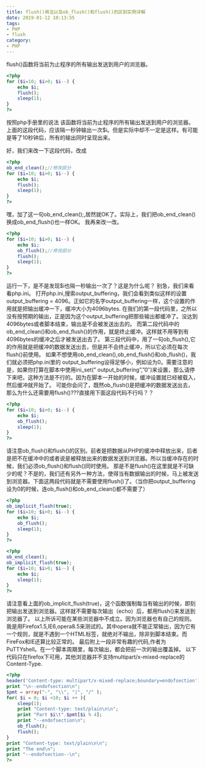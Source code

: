 ```yaml
---
title: flush()用法以及ob_flush()和flush()的区别实例详解
date: 2019-01-12 10:13:55
tags:
- PHP
- flush
category:
- PHP
---
```


flush()函数将当前为止程序的所有输出发送到用户的浏览器。
```php
<?php 
for ($i=10; $i>0; $i--) { 
	echo $i; 
	flush(); 
	sleep(1); 
} 
?>
```
按照php手册里的说法 
该函数将当前为止程序的所有输出发送到用户的浏览器。 
上面的这段代码，应该隔一秒钟输出一次$i。但是实际中却不一定是这样。有可能是等了10秒钟后，所有的输出同时呈现出来。 
<!-- more -->
好，我们来改一下这段代码，改成 
```php
<?php 
ob_end_clean();//修改部分 
for ($i=10; $i>0; $i--) { 
	echo $i; 
	flush(); 
	sleep(1); 
} 
?>
```
嘿，加了这一句ob_end_clean();,居然就OK了。实际上，我们把ob_end_clean()换成ob_end_flush()也一样OK。 
我再来改一改。 
```php
<?php 
for ($i=10; $i>0; $i--) { 
	echo $i; 
	ob_flush();//修改部分 
	flush(); 
	sleep(1); 
} 
?>
```
运行一下，是不是发现$i也隔一秒输出一次了？这是为什么呢？ 
别急，我们来看看php.ini。 
打开php.ini,搜索output_buffering，我们会看到类似这样的设置 output_buffering = 4096。正如它的名字output_buffering一样，这个设置的作用就是把输出缓冲一下，缓冲大小为4096bytes. 
在我们的第一段代码里，之所以没有按预期的输出，正是因为这个output_buffering把那些输出都缓冲了。没达到4096bytes或者脚本结束，输出是不会被发送出去的。 
而第二段代码中的ob_end_clean()和ob_end_flush()的作用，就是终止缓冲。这样就不用等到有4096bytes的缓冲之后才被发送出去了。 
第三段代码中，用了一句ob_flush(),它的作用就是把缓冲的数据发送出去，但是并不会终止缓冲，所以它必须在每次flush()前使用。 
如果不想使用ob_end_clean(),ob_end_flush()和ob_flush()，我们就必须把php.ini里的 output_buffering设得足够小，例如设为0。需要注意的是，如果你打算在脚本中使用ini_set(” output_buffering”,”0″)来设置，那么请停下来吧，这种方法是不行的。因为在脚本一开始的时候，缓冲设置就已经被载入，然后缓冲就开始了。 
可能你会问了，既然ob_flush()是把缓冲的数据发送出去，那么为什么还需要用flush()???直接用下面这段代码不行吗？？ 
```php
<?php 
for ($i=10; $i>0; $i--) { 
	echo $i; 
	ob_flush(); 
	sleep(1); 
} 
?>
```
请注意ob_flush()和flush()的区别。前者是把数据从PHP的缓冲中释放出来，后者是把不在缓冲中的或者说是被释放出来的数据发送到浏览器。所以当缓冲存在的时候，我们必须ob_flush()和flush()同时使用。 
那是不是flush()在这里就是不可缺少的呢？不是的，我们还有另外一种方法，使得当有数据输出的时候，马上被发送到浏览器。下面这两段代码就是不需要使用flush()了。（当你把output_buffering设为0的时候，连ob_flush()和ob_end_clean()都不需要了） 
```php
<?php 
ob_implicit_flush(true); 
for ($i=10; $i>0; $i--) { 
	echo $i; 
	ob_flush(); 
	sleep(1); 
} 
?>
```
```php
<?php 
ob_end_clean(); 
ob_implicit_flush(true); 
for ($i=10; $i>0; $i--) { 
	echo $i; 
	sleep(1); 
} 
?>
```
请注意看上面的ob_implicit_flush(true)，这个函数强制每当有输出的时候，即刻把输出发送到浏览器。这样就不需要每次输出（echo）后，都用flush()来发送到浏览器了。 
以上所诉可能在某些浏览器中不成立。因为浏览器也有自己的规则。我是用Firefox1.5,IE6,opera8.5来测试的。其中opera就不能正常输出，因为它有一个规则，就是不遇到一个HTML标签，就绝对不输出，除非到脚本结束。而FireFox和IE还算比较正常的。 
最后附上一段非常有趣的代码,作者为PuTTYshell。在一个脚本周期里，每次输出，都会把前一次的输出覆盖掉。 
以下代码只在firefox下可用，其他浏览器并不支持multipart/x-mixed-replace的Content-Type. 
```php
<?php 
header('Content-type: multipart/x-mixed-replace;boundary=endofsection'); 
print "\n--endofsection\n"; 
$pmt = array("-", "\\", "|", "/" ); 
for( $i = 0; $i <10; $i ++ ){ 
	sleep(1); 
	print "Content-type: text/plain\n\n"; 
	print "Part $i\t".$pmt[$i % 4]; 
	print "--endofsection\n"; 
	ob_flush(); 
	flush(); 
} 
print "Content-type: text/plain\n\n"; 
print "The end\n"; 
print "--endofsection--\n"; 
?>
```
